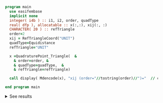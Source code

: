 ```fortran
program main
  use easifembase
  implicit none
  integer( i4b ) :: i1, i2, order, quadType
  real( dfp ), allocatable :: x(:,:), xij(:, :)
  CHARACTER( 20 ) :: refTriangle
  order=2
  xij = RefTriangleCoord("UNIT")
  quadType=Equidistance
  refTriangle="UNIT"

  x =QuadraturePoint_Triangle(  &
    & order=order, &
    & quadType=quadType,  &
    & refTriangle=refTriangle)

  call display( Mdencode(x), "xij (order="//tostring(order)//")="  // char_lf // char_lf )

end program main
```

<details>
<summary>See results</summary>
<div>

xij (order=2)=

|  |  |  |  |  |  |
|  --- |  --- |  --- |  --- |  --- |  --- |
| 1.11022E-16 | 5.55112E-17 | 0.5 | 0.25 | 1 | 0.5 |
| 0 | 0.5 | 0 | 0.5 | 0 | 0.5 |
| 2.77778E-02 | 5.55556E-02 | 0.11111 | 0.22222 | 2.77778E-02 | 5.55556E-02 |

</div>
</details>
